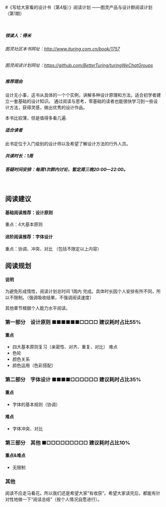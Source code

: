 #《写给大家看的设计书（第4版）》阅读计划——图灵产品与设计群阅读计划（第1期）
<br>
##### 领读人：得米
###### 图灵社区本书网址：<a href="http://www.ituring.com.cn/book/1757">http://www.ituring.com.cn/book/1757</a>
###### 图灵阅读计划网址：<a href="https://github.com/BetterTuring/turingWeChatGroups">https://github.com/BetterTuring/turingWeChatGroups</a>##### 推荐理由
设计无小事，这书从具体的一个个实例，讲解多种设计原理和方法。适合初学者建立一套基础的设计知识。通过阅读与思考，零基础的读者也能很快学习到一些设计方法，获得灵感，做出优秀的设计作品。本书比较薄，但是值得多看几遍.
##### 适合读者 
此书定位于入门级别的设计师以及希望了解设计方法的行外人员。##### 共读时长：1周##### 答疑时间安排：每周1次群内讨论，暂定周三晚20:00—22:00。<br>
## 阅读建议
<div style="margin-top:15px"></div>
#### 基础阅读推荐：设计原则
重点：4大基本原则
#### 进阶阅读推荐：字体设计
重点：协调、冲突、对比（包括不限定以上内容）

<div style="margin-top:15px"></div>
## 阅读规划<div style="margin-top:10px"></div>#### 说明
为避免形成惰性，阅读计划总时间  1周内  完成。具体时长因个人安排有所不同，所以不限制。（强调吸收结果，不强调阅读速度）其他章节根据个人能力水平阅读。
<div style="margin-top:15px"></div>### 第一部分　设计原则          ■■■■■■□□□□  建议耗时占比55%#### 重点
- 四大基本原则复习（亲密性、对齐、重复、对比）难点- 色轮- 颜色关系- 颜色运用（色彩搭配）### 第二部分　字体设计          ■■■■□□□□□□  建议耗时占比35%#### 重点
- 字体的基本规则（协调）#### 难点
- 字体冲突、对比### 第三部分　其他          ■□□□□□□□□□  建议耗时占比10%#### 重点&难点
- 无限制### 其他阅读不应走马看花。所以我们还是希望大家“有收获”。希望大家读完后，都能有针对性地做一下“阅读总结”（按个人情况自愿进行）。<br>